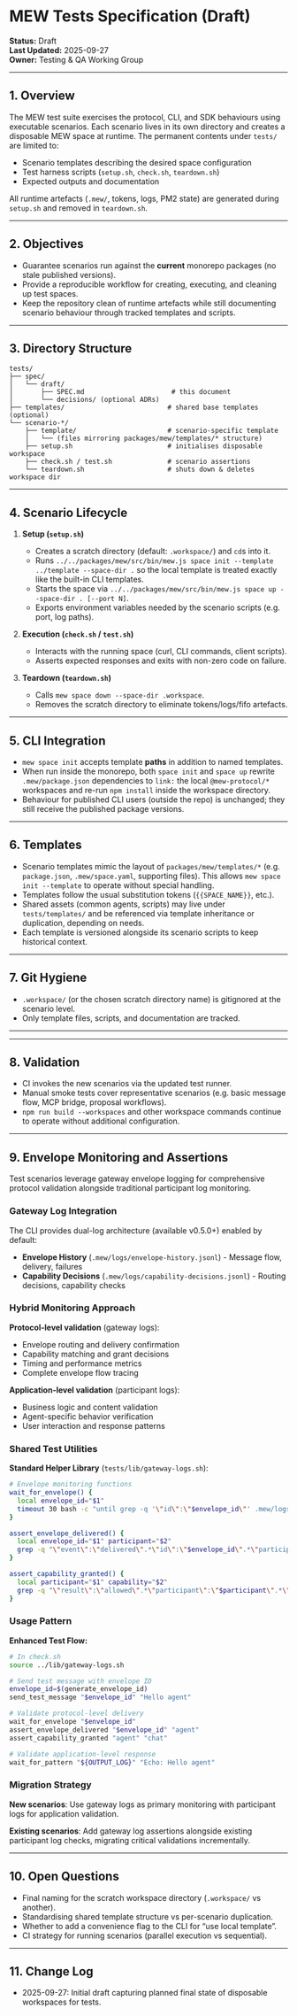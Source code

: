 # MEW Tests Specification (Draft)

**Status:** Draft  
**Last Updated:** 2025-09-27  
**Owner:** Testing & QA Working Group

---

## 1. Overview

The MEW test suite exercises the protocol, CLI, and SDK behaviours using executable
scenarios. Each scenario lives in its own directory and creates a disposable MEW
space at runtime. The permanent contents under `tests/` are limited to:

- Scenario templates describing the desired space configuration
- Test harness scripts (`setup.sh`, `check.sh`, `teardown.sh`)
- Expected outputs and documentation

All runtime artefacts (`.mew/`, tokens, logs, PM2 state) are generated during
`setup.sh` and removed in `teardown.sh`.

---

## 2. Objectives

- Guarantee scenarios run against the **current** monorepo packages (no stale
  published versions).
- Provide a reproducible workflow for creating, executing, and cleaning up test
  spaces.
- Keep the repository clean of runtime artefacts while still documenting scenario
  behaviour through tracked templates and scripts.

---

## 3. Directory Structure

```
tests/
├── spec/
│   └── draft/
│       ├── SPEC.md                      # this document
│       └── decisions/ (optional ADRs)
├── templates/                          # shared base templates (optional)
└── scenario-*/
    ├── template/                       # scenario-specific template
    │   └── (files mirroring packages/mew/templates/* structure)
    ├── setup.sh                        # initialises disposable workspace
    ├── check.sh / test.sh              # scenario assertions
    └── teardown.sh                     # shuts down & deletes workspace dir
```

---

## 4. Scenario Lifecycle

1. **Setup (`setup.sh`)**
   - Creates a scratch directory (default: `.workspace/`) and `cd`s into it.
   - Runs `../../packages/mew/src/bin/mew.js space init --template ../template --space-dir .` so the local template is treated exactly like the built-in CLI templates.
   - Starts the space via `../../packages/mew/src/bin/mew.js space up --space-dir . [--port N]`.
   - Exports environment variables needed by the scenario scripts (e.g. port,
     log paths).

2. **Execution (`check.sh` / `test.sh`)**
   - Interacts with the running space (curl, CLI commands, client scripts).
   - Asserts expected responses and exits with non-zero code on failure.

3. **Teardown (`teardown.sh`)**
   - Calls `mew space down --space-dir .workspace`.
   - Removes the scratch directory to eliminate tokens/logs/fifo artefacts.

---

## 5. CLI Integration

- `mew space init` accepts template **paths** in addition to named templates.
- When run inside the monorepo, both `space init` and `space up` rewrite
  `.mew/package.json` dependencies to `link:` the local `@mew-protocol/*`
  workspaces and re-run `npm install` inside the workspace directory.
- Behaviour for published CLI users (outside the repo) is unchanged; they still
  receive the published package versions.

---

## 6. Templates

- Scenario templates mimic the layout of `packages/mew/templates/*` (e.g. `package.json`,
  `.mew/space.yaml`, supporting files). This allows `mew space init --template`
  to operate without special handling.
- Templates follow the usual substitution tokens (`{{SPACE_NAME}}`, etc.).
- Shared assets (common agents, scripts) may live under `tests/templates/` and be
  referenced via template inheritance or duplication, depending on needs.
- Each template is versioned alongside its scenario scripts to keep historical
  context.

---

## 7. Git Hygiene

- `.workspace/` (or the chosen scratch directory name) is gitignored at the
  scenario level.
- Only template files, scripts, and documentation are tracked.

---

---

## 8. Validation

- CI invokes the new scenarios via the updated test runner.
- Manual smoke tests cover representative scenarios (e.g. basic message flow,
  MCP bridge, proposal workflows).
- `npm run build --workspaces` and other workspace commands continue to operate
  without additional configuration.

---

## 9. Envelope Monitoring and Assertions

Test scenarios leverage gateway envelope logging for comprehensive protocol validation alongside traditional participant log monitoring.

### Gateway Log Integration

The CLI provides dual-log architecture (available v0.5.0+) enabled by default:
- **Envelope History** (`.mew/logs/envelope-history.jsonl`) - Message flow, delivery, failures
- **Capability Decisions** (`.mew/logs/capability-decisions.jsonl`) - Routing decisions, capability checks

### Hybrid Monitoring Approach

**Protocol-level validation** (gateway logs):
- Envelope routing and delivery confirmation
- Capability matching and grant decisions
- Timing and performance metrics
- Complete envelope flow tracing

**Application-level validation** (participant logs):
- Business logic and content validation
- Agent-specific behavior verification
- User interaction and response patterns

### Shared Test Utilities

**Standard Helper Library** (`tests/lib/gateway-logs.sh`):
```bash
# Envelope monitoring functions
wait_for_envelope() {
  local envelope_id="$1"
  timeout 30 bash -c "until grep -q '\"id\":\"$envelope_id\"' .mew/logs/envelope-history.jsonl; do sleep 0.1; done"
}

assert_envelope_delivered() {
  local envelope_id="$1" participant="$2"
  grep -q "\"event\":\"delivered\".*\"id\":\"$envelope_id\".*\"participant\":\"$participant\"" .mew/logs/envelope-history.jsonl
}

assert_capability_granted() {
  local participant="$1" capability="$2"
  grep -q "\"result\":\"allowed\".*\"participant\":\"$participant\".*\"required_capability\":\"$capability\"" .mew/logs/capability-decisions.jsonl
}
```

### Usage Pattern

**Enhanced Test Flow:**
```bash
# In check.sh
source ../lib/gateway-logs.sh

# Send test message with envelope ID
envelope_id=$(generate_envelope_id)
send_test_message "$envelope_id" "Hello agent"

# Validate protocol-level delivery
wait_for_envelope "$envelope_id"
assert_envelope_delivered "$envelope_id" "agent"
assert_capability_granted "agent" "chat"

# Validate application-level response
wait_for_pattern "${OUTPUT_LOG}" "Echo: Hello agent"
```

### Migration Strategy

**New scenarios**: Use gateway logs as primary monitoring with participant logs for application validation.

**Existing scenarios**: Add gateway log assertions alongside existing participant log checks, migrating critical validations incrementally.

---

## 10. Open Questions

- Final naming for the scratch workspace directory (`.workspace/` vs another).
- Standardising shared template structure vs per-scenario duplication.
- Whether to add a convenience flag to the CLI for “use local template”.
- CI strategy for running scenarios (parallel execution vs sequential).

---

## 11. Change Log

- 2025-09-27: Initial draft capturing planned final state of disposable
  workspaces for tests.
